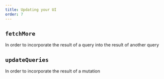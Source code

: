 ```yaml
---
title: Updating your UI
order: 7
---
```


## `fetchMore`

In order to incorporate the result of a query into the result of another query

## `updateQueries`

In order to incorporate the result of a mutation
